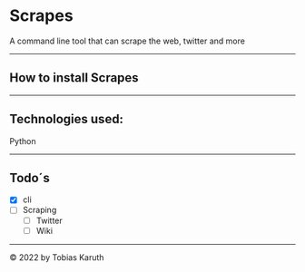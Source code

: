 # Scrapes
A command line tool that can scrape the web, twitter and more

---

## How to install Scrapes




---

## Technologies used:
Python

---

## Todo´s

- [X] cli
- [ ] Scraping
  - [ ] Twitter
  - [ ] Wiki

---
  
  <!-- copyright -->
© 2022 by Tobias Karuth
